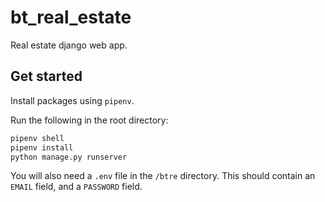 # bt_real_estate

Real estate django web app.

## Get started

Install packages using `pipenv`.

Run the following in the root directory:

```sh
pipenv shell
pipenv install
python manage.py runserver
```

You will also need a `.env` file in the `/btre` directory. This should contain an `EMAIL` field, and a `PASSWORD` field.
